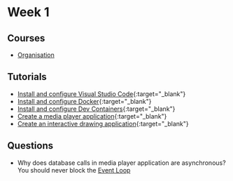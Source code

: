 # Week 1

## Courses

- [Organisation](/web-course/courses/organisation/)

## Tutorials

- [Install and configure Visual Studio Code](https://docs.beescreens.ch/tutorials/install-and-configure-visual-studio-code/){:target="_blank"}
- [Install and configure Docker](https://docs.beescreens.ch/tutorials/install-and-configure-docker/){:target="_blank"}
- [Install and configure Dev Containers](https://docs.beescreens.ch/tutorials/install-and-configure-dev-containers/){:target="_blank"}
- [Create a media player application](https://docs.beescreens.ch/tutorials/create-a-media-player-application/introduction/){:target="_blank"}
- [Create an interactive drawing application](https://docs.beescreens.ch/tutorials/create-an-interactive-drawing-application/introduction/){:target="_blank"}

## Questions

- Why does database calls in media player application are asynchronous? You should never block the [Event Loop](https://nodejs.org/en/docs/guides/dont-block-the-event-loop)

